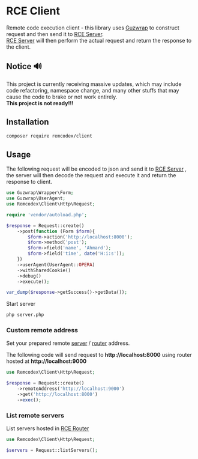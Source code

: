 # RCE Client

Remote code execution client - this library uses [Guzwrap](https://github.com/Ahmard/guzwrap) to construct request and
then send it to
[RCE Server](https://github.com/remcodex/server). <br/>
[RCE Server](https://github.com/remcodex/server) will then perform the actual request and return the response to the
client.

## Notice 🔊

This project is currently receiving massive updates, which may include code refactoring, namespace change, and many
other stuffs that may cause the code to brake or not work entirely.<br/>
**This project is not ready!!!**

## Installation

```bash
composer require remcodex/client
```

## Usage

The following request will be encoded to json and send it to [RCE Server](https://github.com/remcodex/server#simple-server)
, the server will then decode the request and execute it and return the response to client.

```php
use Guzwrap\Wrapper\Form;
use Guzwrap\UserAgent;
use Remcodex\Client\Http\Request;

require 'vendor/autoload.php';

$response = Request::create()
    ->post(function (Form $form){
        $form->action('http://localhost:8000');
        $form->method('post');
        $form->field('name', 'Ahmard');
        $form->field('time', date('H:i:s'));
    })
    ->userAgent(UserAgent::OPERA)
    ->withSharedCookie()
    ->debug()
    ->execute();

var_dump($response->getSuccess()->getData());
```

Start server
```bash
php server.php
```

### Custom remote address
Set your prepared remote [server](https://github.com/remcodex/server) 
/ [router](https://github.com/remcodex/router) address.

The following code will send request to **http://localhost:8000**
using router hosted at **http://localhost:9000**
```php
use Remcodex\Client\Http\Request;

$response = Request::create()
    ->remoteAddress('http://localhost:9000')
    ->get('http://localhost:8000')
    ->exec();
```

### List remote servers
List servers hosted in [RCE Router](https://github.com/remcodex/router)

```php
use Remcodex\Client\Http\Request;

$servers = Request::listServers();
```